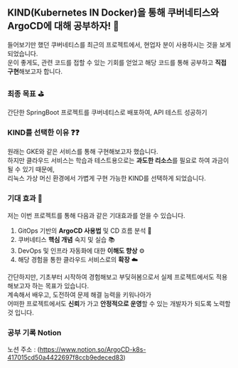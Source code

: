 ## KIND(Kubernetes IN Docker)을 통해 쿠버네티스와 ArgoCD에 대해 공부하자! 💯

들어보기만 했던 쿠버네티스를 최근의 프로젝트에서, 현업자 분이 사용하시는 것을 보게되었습니다.<br>
운이 좋게도, 관련 코드를 접할 수 있는 기회를 얻었고 해당 코드를 통해 공부하고 **직접 구현**해보고자 합니다.<br>

### 최종 목표 ⛳
간단한 SpringBoot 프로젝트를 쿠버네티스로 배포하여, API 테스트 성공하기

### KIND를 선택한 이유 ❓❓
원래는 GKE와 같은 서비스를 통해 구현해보고자 했습니다.<br>
하지만 클라우드 서비스는 학습과 테스트용으로는 **과도한 리소스**를 필요로 하여 과금이 될 수 있기 때문에, <br>
리눅스 가상 머신 환경에서 가볍게 구현 가능한 KIND를 선택하게 되었습니다. <br>

### 기대 효과 💛
저는 이번 프로젝트를 통해 다음과 같은 기대효과를 얻을 수 있습니다.
1. GitOps 기반의 **ArgoCD 사용법** 및 CD 흐름 분석 🔄 
2. 쿠버네티스 **핵심 개념** 숙지 및 실습 📚
3. DevOps 및 인프라 자동화에 대한 **이해도 향상** ⚙️
4. 해당 경험을 통한 클라우드 서비스로의 **확장** ☁️

간단하지만, 기초부터 시작하여 경험해보고 부딪혀봄으로서 실제 프로젝트에서도 적용해보고자 하는 목표가 있습니다. <br>
계속해서 배우고, 도전하여 문제 해결 능력을 키워나아가 <br>
어떠한 프로젝트에서도 **신뢰**가 가고 **안정적으로 운영**할 수 있는 개발자가 되도록 노력할 것 입니다.

### 공부 기록 Notion
노션 주소 : (https://www.notion.so/ArgoCD-k8s-417015cd50a4422697f8ccb9edeced83)
